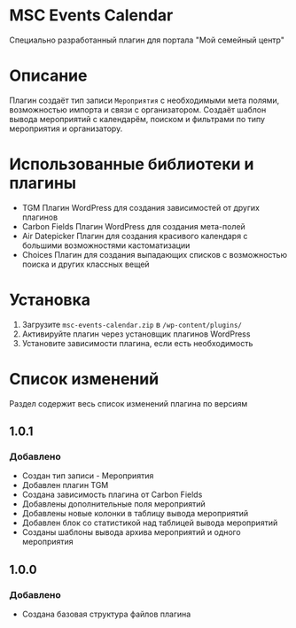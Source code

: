 # MSC Events Calendar

Специально разработанный плагин для портала "Мой семейный центр"

# Описание

Плагин создаёт тип записи `Мероприятия` с необходимыми мета полями, возможностью импорта и связи с организатором.
Создаёт шаблон вывода мероприятий с календарём, поиском и фильтрами по типу мероприятия и организатору.

# Использованные библиотеки и плагины

* TGM
Плагин WordPress для создания зависимостей от других плагинов
* Carbon Fields
Плагин WordPress для создания мета-полей
* Air Datepicker
Плагин для создания красивого календаря с большими возможностями кастоматизации
* Choices
Плагин для создания выпадающих списков с возможностью поиска и других классных вещей

# Установка

1. Загрузите `msc-events-calendar.zip` в `/wp-content/plugins/`
1. Активируйте плагин через установщик плагинов WordPress
1. Установите зависимости плагина, если есть необходимость

# Список изменений

Раздел содержит весь список изменений плагина по версиям

## 1.0.1
### Добавлено
* Создан тип записи - Мероприятия
* Добавлен плагин TGM
* Создана зависимость плагина от Carbon Fields
* Добавлены дополнительные поля мероприятий
* Добавлены новые колонки в таблицу вывода мероприятий
* Добавлен блок со статистикой над таблицей вывода мероприятий
* Созданы шаблоны вывода архива мероприятий и одного мероприятия
## 1.0.0
### Добавлено
* Создана базовая структура файлов плагина